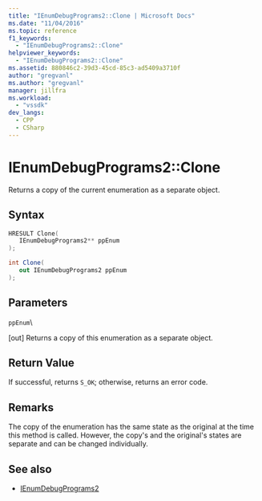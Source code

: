 ```yaml
---
title: "IEnumDebugPrograms2::Clone | Microsoft Docs"
ms.date: "11/04/2016"
ms.topic: reference
f1_keywords:
  - "IEnumDebugPrograms2::Clone"
helpviewer_keywords:
  - "IEnumDebugPrograms2::Clone"
ms.assetid: 880846c2-39d3-45cd-85c3-ad5409a3710f
author: "gregvanl"
ms.author: "gregvanl"
manager: jillfra
ms.workload:
  - "vssdk"
dev_langs:
  - CPP
  - CSharp
---
```

# IEnumDebugPrograms2::Clone
Returns a copy of the current enumeration as a separate object.

## Syntax

```cpp
HRESULT Clone(
   IEnumDebugPrograms2** ppEnum
);
```

```csharp
int Clone(
   out IEnumDebugPrograms2 ppEnum
);
```

## Parameters
 `ppEnum`\

 [out] Returns a copy of this enumeration as a separate object.

## Return Value
 If successful, returns `S_OK`; otherwise, returns an error code.

## Remarks
 The copy of the enumeration has the same state as the original at the time this method is called. However, the copy's and the original's states are separate and can be changed individually.

## See also
- [IEnumDebugPrograms2](../../../extensibility/debugger/reference/ienumdebugprograms2.md)